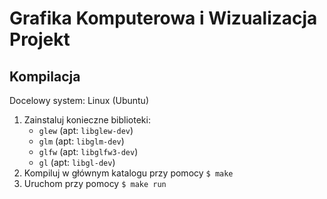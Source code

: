 # Grafika Komputerowa i Wizualizacja Projekt

## Kompilacja

Docelowy system: Linux (Ubuntu)

1. Zainstaluj konieczne biblioteki:
   - `glew` (apt: `libglew-dev`)
   - `glm` (apt: `libglm-dev`)
   - `glfw` (apt: `libglfw3-dev`)
   - `gl` (apt: `libgl-dev`)
2. Kompiluj w głównym katalogu przy pomocy `$ make`
3. Uruchom przy pomocy `$ make run`
